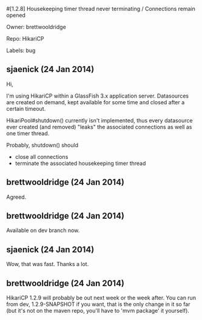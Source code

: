 #[1.2.8] Housekeeping timer thread never terminating / Connections remain opened

Owner: brettwooldridge

Repo: HikariCP

Labels: bug 

## sjaenick (24 Jan 2014)

Hi,

I'm using HikariCP within a GlassFish 3.x application server. Datasources are created on demand, kept available for some time and closed after a certain timeout.

HikariPool#shutdown() currently isn't implemented, thus every datasource ever
created (and removed) "leaks" the associated connections as well as one timer
thread.

Probably, shutdown() should
- close all connections
- terminate the associated housekeeping timer thread


## brettwooldridge (24 Jan 2014)

Agreed.


## brettwooldridge (24 Jan 2014)

Available on dev branch now.


## sjaenick (24 Jan 2014)

Wow, that was fast. Thanks a lot.


## brettwooldridge (24 Jan 2014)

HikariCP 1.2.9 will probably be out next week or the week after.  You can
run from dev, 1.2.9-SNAPSHOT if you want, that is the only change in it so
far (but it's not on the maven repo, you'll have to 'mvm package' it
yourself).


